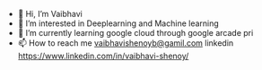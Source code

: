 - 👋 Hi, I’m Vaibhavi
- 👀 I’m interested in Deeplearning and Machine learning
- 🌱 I’m currently learning google cloud through google arcade pri
- 📫 How to reach me vaibhavishenoyb@gamil.com
  linkedin https://www.linkedin.com/in/vaibhavi-shenoy/
  

<!---
VaibhaviShenoy4/VaibhaviShenoy4 is a ✨ special ✨ repository because its `README.md` (this file) appears on your GitHub profile.
You can click the Preview link to take a look at your changes.
--->
